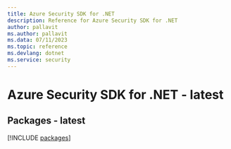 ```yaml
---
title: Azure Security SDK for .NET
description: Reference for Azure Security SDK for .NET
author: pallavit
ms.author: pallavit
ms.data: 07/11/2023
ms.topic: reference
ms.devlang: dotnet
ms.service: security
---
```

# Azure Security SDK for .NET - latest
## Packages - latest
[!INCLUDE [packages](security-index.md)]